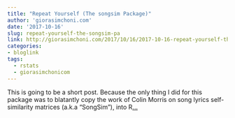 ```yaml
---
title: "Repeat Yourself (The songsim Package)"
author: 'giorasimchoni.com'
date: '2017-10-16'
slug: repeat-yourself-the-songsim-pa
link: http://giorasimchoni.com/2017/10/16/2017-10-16-repeat-yourself-the-songsim-package/
categories:
- bloglink
tags:
  - rstats
  - giorasimchonicom
---
```


This is going to be a short post. Because the only thing I did for this package was to blatantly copy the work of Colin Morris on song lyrics self-similarity matrices (a.k.a “SongSim”), into R[... <i class="fas fa-external-link-alt"></i>](http://giorasimchoni.com/2017/10/16/2017-10-16-repeat-yourself-the-songsim-package/)

